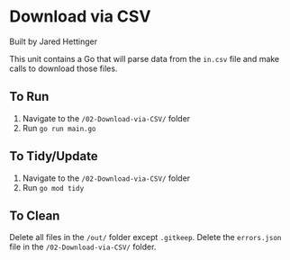 # Download via CSV

Built by Jared Hettinger

This unit contains a Go that will parse data from the `in.csv` file and make calls to download those files.

## To Run

1. Navigate to the `/02-Download-via-CSV/` folder
2. Run `go run main.go`

## To Tidy/Update

1. Navigate to the `/02-Download-via-CSV/` folder
2. Run `go mod tidy`

## To Clean

Delete all files in the `/out/` folder except `.gitkeep`. Delete the `errors.json` file in the `/02-Download-via-CSV/` folder.
